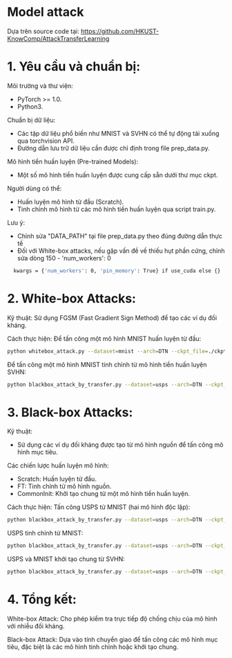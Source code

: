 # Model attack
Dựa trên source code tại: https://github.com/HKUST-KnowComp/AttackTransferLearning

# 1. Yêu cầu và chuẩn bị:
Môi trường và thư viện:
- PyTorch >= 1.0.
- Python3.

Chuẩn bị dữ liệu:
- Các tập dữ liệu phổ biến như MNIST và SVHN có thể tự động tải xuống qua torchvision API.
- Đường dẫn lưu trữ dữ liệu cần được chỉ định trong file prep_data.py.

Mô hình tiền huấn luyện (Pre-trained Models):
- Một số mô hình tiền huấn luyện được cung cấp sẵn dưới thư mục ckpt.

Người dùng có thể:
- Huấn luyện mô hình từ đầu (Scratch).
- Tinh chỉnh mô hình từ các mô hình tiền huấn luyện qua script train.py.

Lưu ý:
- Chỉnh sửa "DATA_PATH" tại file prep_data.py theo đúng đường dẫn thực tế
- Đối với White-box attacks, nếu gặp vấn đề về thiếu hụt phần cứng, chỉnh sửa dòng 150 - 'num_workers': 0
```bash
  kwargs = {'num_workers': 0, 'pin_memory': True} if use_cuda else {}
```
# 2. White-box Attacks:
Kỹ thuật: Sử dụng FGSM (Fast Gradient Sign Method) để tạo các ví dụ đối kháng.

Cách thực hiện:
Để tấn công một mô hình MNIST huấn luyện từ đầu:
```bash
python whitebox_attack.py --dataset=mnist --arch=DTN --ckpt_file=./ckpt/white-box/mnist_scratch.pt --attack_method=FGSM --eps=4,8,16,32
```

Để tấn công một mô hình MNIST tinh chỉnh từ mô hình tiền huấn luyện SVHN:
```bash
python blackbox_attack_by_transfer.py --dataset=usps --arch=DTN --ckpt_a=./ckpt/black-box/mnist_source.pt --ckpt_b=./ckpt/black-box/usps_ft_from_mnist.pt --attack_method=FGSM --eps=4,8,16,32
```

# 3. Black-box Attacks:
Kỹ thuật:
- Sử dụng các ví dụ đối kháng được tạo từ mô hình nguồn để tấn công mô hình mục tiêu.

Các chiến lược huấn luyện mô hình:
- Scratch: Huấn luyện từ đầu.
- FT: Tinh chỉnh từ mô hình nguồn.
- CommonInit: Khởi tạo chung từ một mô hình tiền huấn luyện.

Cách thực hiện:
Tấn công USPS từ MNIST (hai mô hình độc lập):
```bash
python blackbox_attack_by_transfer.py --dataset=usps --arch=DTN --ckpt_a=./ckpt/black-box/mnist_source.pt --ckpt_b=./ckpt/black-box/usps_scratch.pt --attack_method=FGSM --eps=4,8,16,32
```

USPS tinh chỉnh từ MNIST:
```bash
python blackbox_attack_by_transfer.py --dataset=usps --arch=DTN --ckpt_a=./ckpt/black-box/mnist_source.pt --ckpt_b=./ckpt/black-box/usps_ft_from_mnist.pt --attack_method=FGSM --eps=4,8,16,32
```

USPS và MNIST khởi tạo chung từ SVHN:
```bash
python blackbox_attack_by_transfer.py --dataset=usps --arch=DTN --ckpt_a=./ckpt/black-box/mnist_commoninit.pt --ckpt_b=./ckpt/black-box/usps_commoninit.pt --attack_method=FGSM --eps=4,8,16,32
```

# 4. Tổng kết:
White-box Attack: Cho phép kiểm tra trực tiếp độ chống chịu của mô hình với nhiễu đối kháng.

Black-box Attack: Dựa vào tính chuyển giao để tấn công các mô hình mục tiêu, đặc biệt là các mô hình tinh chỉnh hoặc khởi tạo chung.
